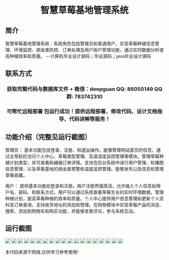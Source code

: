 <p><h1 align="center">智慧草莓基地管理系统</h1></p>

## 简介
智慧草莓基地管理系统：系统角色包括管理员和普通用户，实现草莓种植信息管理、环境监控、病虫害防控、订单处理及用户账户管理功能，通过实时数据分析提高种植效率和质量。    --计算机毕业设计源码；毕设源码；java毕业设计源码


## 联系方式
<p><h3 align="center">获取完整代码与数据库文件 + 微信：deepguan QQ: 86050149 QQ群: 783742310</h3></p>
<p><h3 align="center">可帮忙远程部署 包运行成功！提供远程部署、修改代码、设计文档指导、代码讲解等服务！</h3></p>

## 功能介绍（完整见运行截图）
管理员： 基本功能包括登录、注册、和退出操作。能够管理网站首页的信息，通过主导航栏访问个人中心、草莓类型管理、及温湿度监控管理等模块。管理草莓种植计划类型，并可查看和编辑订单详情。支持在后台系统中进行用户管理、轮播图信息管理，以及草莓基地的病虫害预警和湿度监控管理。能够发布公告信息和管理草莓收藏。

用户： 提供基本功能如登录和注册。用户注册界面简洁，允许输入个人信息如用户名、密码、和联系方式。用户可以通过系统查看草莓生长的实时环境数据，管理种植计划，提高草莓种植的效率和质量。个人中心提供用户信息管理如更新个人资料及订单查询，支持收货地址的添加和管理。在购物模块中实现草莓产品的浏览、搜索、添加到购物车和购买功能，并能够发表评论，参与系统互动。


## 运行截图
![](https://bs-1329754181.cos.ap-shanghai.myqcloud.com/spring/SmartStrawberryBaseManagementSystem/img/001.jpg)
![](https://bs-1329754181.cos.ap-shanghai.myqcloud.com/spring/SmartStrawberryBaseManagementSystem/img/002.jpg)
![](https://bs-1329754181.cos.ap-shanghai.myqcloud.com/spring/SmartStrawberryBaseManagementSystem/img/003.jpg)
![](https://bs-1329754181.cos.ap-shanghai.myqcloud.com/spring/SmartStrawberryBaseManagementSystem/img/004.jpg)
![](https://bs-1329754181.cos.ap-shanghai.myqcloud.com/spring/SmartStrawberryBaseManagementSystem/img/005.jpg)
![](https://bs-1329754181.cos.ap-shanghai.myqcloud.com/spring/SmartStrawberryBaseManagementSystem/img/006.jpg)
![](https://bs-1329754181.cos.ap-shanghai.myqcloud.com/spring/SmartStrawberryBaseManagementSystem/img/007.jpg)
![](https://bs-1329754181.cos.ap-shanghai.myqcloud.com/spring/SmartStrawberryBaseManagementSystem/img/008.jpg)
![](https://bs-1329754181.cos.ap-shanghai.myqcloud.com/spring/SmartStrawberryBaseManagementSystem/img/009.jpg)
![](https://bs-1329754181.cos.ap-shanghai.myqcloud.com/spring/SmartStrawberryBaseManagementSystem/img/010.jpg)
![](https://bs-1329754181.cos.ap-shanghai.myqcloud.com/spring/SmartStrawberryBaseManagementSystem/img/011.jpg)
![](https://bs-1329754181.cos.ap-shanghai.myqcloud.com/spring/SmartStrawberryBaseManagementSystem/img/012.jpg)
![](https://bs-1329754181.cos.ap-shanghai.myqcloud.com/spring/SmartStrawberryBaseManagementSystem/img/013.jpg)
![](https://bs-1329754181.cos.ap-shanghai.myqcloud.com/spring/SmartStrawberryBaseManagementSystem/img/014.jpg)
![](https://bs-1329754181.cos.ap-shanghai.myqcloud.com/spring/SmartStrawberryBaseManagementSystem/img/015.jpg)
![](https://bs-1329754181.cos.ap-shanghai.myqcloud.com/spring/SmartStrawberryBaseManagementSystem/img/016.jpg)
![](https://bs-1329754181.cos.ap-shanghai.myqcloud.com/spring/SmartStrawberryBaseManagementSystem/img/017.jpg)
![](https://bs-1329754181.cos.ap-shanghai.myqcloud.com/spring/SmartStrawberryBaseManagementSystem/img/018.jpg)
![](https://bs-1329754181.cos.ap-shanghai.myqcloud.com/spring/SmartStrawberryBaseManagementSystem/img/019.jpg)

<p>本代码来源于网络,仅供学习参考使用!</p>
